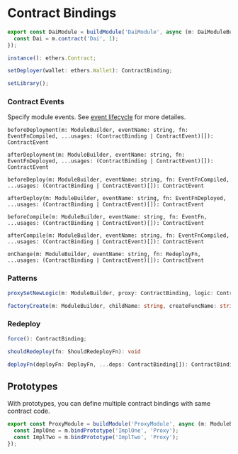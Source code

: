 # Contract Bindings

```typescript
export const DaiModule = buildModule('DaiModule', async (m: DaiModuleBuilder) => {
  const Dai = m.contract('Dai', 1);
});
```

```typescript
instance(): ethers.Contract;
```

```typescript
setDeployer(wallet: ethers.Wallet): ContractBinding;
```

```typescript
setLibrary();
```

### Contract Events

Specify module events. See [event lifecycle](./events.md) for more detailes.

```  
beforeDeployment(m: ModuleBuilder, eventName: string, fn: EventFnCompiled, ...usages: (ContractBinding | ContractEvent)[]): ContractEvent

afterDeployment(m: ModuleBuilder, eventName: string, fn: EventFnDeployed, ...usages: (ContractBinding | ContractEvent)[]): ContractEvent

beforeDeploy(m: ModuleBuilder, eventName: string, fn: EventFnCompiled, ...usages: (ContractBinding | ContractEvent)[]): ContractEvent

afterDeploy(m: ModuleBuilder, eventName: string, fn: EventFnDeployed, ...usages: (ContractBinding | ContractEvent)[]): ContractEvent

beforeCompile(m: ModuleBuilder, eventName: string, fn: EventFn, ...usages: (ContractBinding | ContractEvent)[]): ContractEvent

afterCompile(m: ModuleBuilder, eventName: string, fn: EventFnCompiled, ...usages: (ContractBinding | ContractEvent)[]): ContractEvent

onChange(m: ModuleBuilder, eventName: string, fn: RedeployFn, ...usages: (ContractBinding | ContractEvent)[]): ContractEvent
```

### Patterns

```typescript
proxySetNewLogic(m: ModuleBuilder, proxy: ContractBinding, logic: ContractBinding, setLogicName: string, ...args: any): void;
```

```typescript
factoryCreate(m: ModuleBuilder, childName: string, createFuncName: string, args: any[], opts?: FactoryCustomOpts): ContractBinding;
```

### Redeploy

```typescript
force(): ContractBinding;
```

```typescript
shouldRedeploy(fn: ShouldRedeployFn): void
```

```typescript
deployFn(deployFn: DeployFn, ...deps: ContractBinding[]): ContractBinding;
```

## Prototypes

With prototypes, you can define multiple contract bindings with same contract code. 

```typescript
export const ProxyModule = buildModule('ProxyModule', async (m: ModuleBuilder) => {
  const ImplOne = m.bindPrototype('ImplOne', 'Proxy');
  const ImplTwo = m.bindPrototype('ImplTwo', 'Proxy');
});
```
